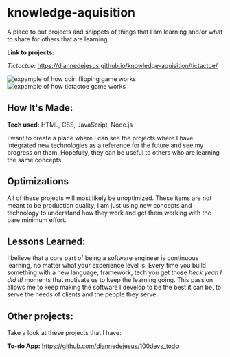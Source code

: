 # knowledge-aquisition
A place to put projects and snippets of things that I am learning and/or what to share for others that are learning.

**Link to projects:** 

*Tictactoe:* https://diannedejesus.github.io/knowledge-aquisition/tictactoe/

![expample of how coin flipping game works](https://github.com/diannedejesus/knowledge-aquisition/blob/main/coin-flipper/coinflipperv4.gif)
![expample of how tictactoe game works](https://github.com/diannedejesus/knowledge-aquisition/blob/main/tictactoe/tictactoe.gif)

## How It's Made:

**Tech used:** HTML, CSS, JavaScript, Node.js

I want to create a place where I can see the projects where I have integrated new technologies as a reference for the future and see my progress on them. Hopefully, they can be useful to others who are learning the same concepts.

## Optimizations

All of these projects will most likely be unoptimized. These items are not meant to be production quality, I am just using new concepts and technology to understand how they work and get them working with the bare minimum effort.

## Lessons Learned:

I believe that a core part of being a software engineer is continuous learning,  no matter what your experience level is. Every time you build something with a new language, framework, tech you get those *heck yeah I did it!* moments that motivate us to keep the learning going. This passion allows me to keep making the software I develop to be the best it can be,  to serve the needs of clients and the people they serve.

## Other projects:
Take a look at these projects that I have:

**To-do App:** https://github.com/diannedejesus/100devs_todo


